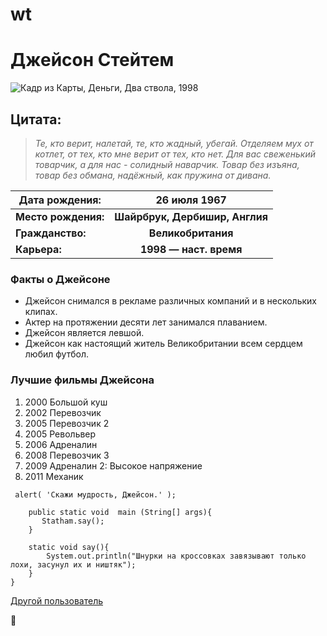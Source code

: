 # wt

# Джейсон Стейтем
![Кадр из Карты, Деньги, Два ствола, 1998](http://www.phototopic.ru/uploads/posts/2013-09/1378915855_geroi-dzheysona-stethema.jpg "Это был его дебют в кино.")
## Цитата:
> *Те, кто верит, налетай, те, кто жадный, убегай.
> Отделяем мух от котлет, от тех, кто мне верит от тех, кто нет.
> Для вас свеженький товарчик, а для нас - солидный наварчик.
> Товар без изъяна, товар без обмана, надёжный, как пружина от дивана.*

Дата рождения:   |   	26 июля 1967
-----------------|:-----------------------------:
**Место рождения:**  |   **Шайрбрук, Дербишир, Англия**
**Гражданство:**	   |   **Великобритания**
**Карьера:**       |   	**1998 — наст. время**

### Факты о Джейсоне
* Джейсон снимался в рекламе различных компаний и в нескольких клипах.
* Актер на протяжении десяти лет занимался плаванием.
* Джейсон является левшой.
* Джейсон как настоящий житель Великобритании всем сердцем любил футбол.

### Лучшие фильмы Джейсона
1. 2000 	 	Большой куш
2. 2002 	 	Перевозчик
3. 2005 		Перевозчик 2
4. 2005 	 	Револьвер
5. 2006 	 	Адреналин
6. 2008 	 	Перевозчик 3
7. 2009 		Адреналин 2: Высокое напряжение
8. 2011 	 	Механик

``` alert( 'Скажи мудрость, Джейсон.' );```

```public class Statham {
    public static void  main (String[] args){
       Statham.say();
    }

    static void say(){
        System.out.println("Шнурки на кроссовках завязывают только лохи, засунул их и ништяк");
    }
}
```

[Другой пользователь](https://github.com/TheDrHax)

:eggplant:

